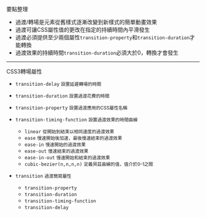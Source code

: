 要點整理
- 過渡/轉場是元素從舊樣式逐漸改變到新樣式的簡單動畫效果
- 過渡可讓CSS屬性值的更改在指定的持續時間內平滑發生
- 過渡必須提供至少兩個屬性`transition-property`和`transition-duration`才能轉換
- 過渡效果的持續時間`transition-duration`必須大於0，轉換才會發生

---

CSS3轉場屬性
- `transition-delay` <small>設置延遲轉場的時間</small>
- `transition-duration` <small>設置過渡花費的時間</small>
- `transition-property` <small>設置過渡應用的CSS屬性名稱</small>
- `transition-timing-function` <small>設置過渡效果的時間曲線</small>
	- `linear` <small>從開始到結束以相同速度的過渡效果</small>
	- `ease` <small>慢速開始後加速，最後慢速結束的過渡效果</small>
	- `ease-in` <small>慢速開始的過渡效果</small>
	- `ease-out` <small>慢速結束的過渡效果</small>
	- `ease-in-out` <small>慢速開始和結束的過渡效果</small>
	- `cubic-bezier(n,n,n,n)` <small>定義貝茲曲線的值，值介於0-1之間</small>

- `transition` <small>過渡簡寫屬性</small>
	- `transition-property`
	- `transition-duration`
	- `transition-timing-function`
	- `transition-delay`